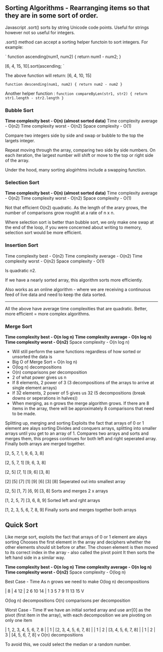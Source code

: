 ## Sorting Algorithms - Rearranging items so that they are in some sort of order.

Javascript .sort() sorts by string Unicode code points. Useful for strings however not so useful for integers.

.sort() method can accept a sorting helper functoin to sort integers. For example:

`
function ascending(num1, num2) {
return num1 - num2;
}

[6, 4, 15, 10].sort(ascending;
`

The above function will return: [6, 4, 10, 15]

`function descending(num1, num2) {
  return num2 - num2
  }`

Another helper function :
`function compareByLen(str1, str2) {
return str1.length - str2.length
}
 `

### Bubble Sort

**Time complexity best - O(n) (almost sorted data)**
Time complexity average - O(n2)
Time complexity worst - O(n2)
Space complexity - O(1)

Compare two integers side by side and swap or bubble to the top the largets integer.

Repeat moving through the array, comparing two side by side numbers. On each iteration, the largest number will shift or move to the top or right side of the array.

Under the hood, many sorting alogirhtms include a swapping function.

### Selection Sort

**Time complexity best - O(n) (almost sorted data)**
Time complexity average - O(n2)
Time complexity worst - O(n2)
Space complexity - O(1)

Not that efficient O(n2) quadratic. As the length of the arary grows, the number of comparisons grow roughlt at a rate of n x n.

Where selection sort is better than bubble sort, we only make one swap at the end of the loop, if you were concerned about writing to memory, selection sort would be more efficient.

### Insertion Sort

Time complexity best - O(n2)
Time complexity average - O(n2)
Time complexity worst - O(n2)
Space complexity - O(1)

Is quadratic n2.

If we have a nearly sorted array, this algorithm sorts more efficiently.

Also works as an online algorithm - where we are receiving a continuous feed of live data and need to keep the data sorted.

---

All the above have average time complexities that are quadratic.
Better, more efficient = more complex algorithms.

### Merge Sort

**Time complexity best - O(n log n)**
**Time complexity average - O(n log n)**
**Time complexity worst - O(n2)**
Space complexity - O(n log n)

- Will still perform the same functions regardless of how sorted or unsorted the data is
- Big O of Merge Sort = O(n log n)
- O(log n) decompositions
- O(n) comparisons per decomposition
- 2 of what power gives us n
- If 8 elements, 2 power of 3 (3 decompositions of the arrays to arrive at single element arrays)
- If 32 elements, 2 power of 5 gives us 32 (5 decompositions (break downs or seperations in halves))
- When merging, as n grows the merge algorithm grows. If there are 8 items in the array, there will be approximately 8 comparisons that need to be made.

Splitting up, merging and sorting
Exploits the fact that arrays of 0 or 1 element are alays sorting
Divides and conquers arrays, splitting into smaller arrays until you get to an array of 1.
Compares two arrays and sorts and merges them, this progess continues for both left and right seperated array.
Finally both arrays are merged together.

[2, 5, 7, 1, 9, 6, 3, 8]

[2, 5, 7, 1] [9, 6, 3, 8]

[2, 5] [7, 1] [9, 6] [3, 8]

[2] [5] [7] [1] [9] [6] [3] [8] Seperated out into smallest array

[2, 5] [1, 7] [6, 9] [3, 8] Sorts and merges 2 x arrays

[1, 2, 5, 7] [3, 6, 8, 9] Sorted left and rght arrays

[1, 2, 3, 5, 6, 7, 8, 9] Finally sorts and merges together both arrays

## Quick Sort

Like merge sort, exploits the fact that arrays of 0 or 1 element are alays sorting
Chooses the first element in the array and deciphers whether the other elements should sit before or after.
The chosen element is then moved to its correct index in the array - also called the pivot point
It then sorts the left hand side in a similar way.

**Time complexity best - O(n log n)**
**Time complexity average - O(n log n)**
**Time complexity worst - O(n2)**
Space complexity - O(log n)

Best Case - Time
As n grows we need to make O(log n) decompositions

| 8
| 4 12
| 2 6 10 14
| 1 3 5 7 9 11 13 15
V

O(log n) decompositions
O(n) comparisons per decomposition

Worst Case - Time
If we have an initial sorted array and use arr[0] as the pivot (first item in the array), with each decomposition we are pivoting on only one item

| 1, 2, 3, 4, 5, 6, 7, 8
|
| 1
| [2, 3, 4, 5, 6, 7, 8]
|
| 1
| 2
| [3, 4, 5, 6, 7, 8]
|
| 1
| 2
| 3
| [4, 5, 6, 7, 8]
v
O(n) decompositions

To avoid this, we could select the median or a random number.
